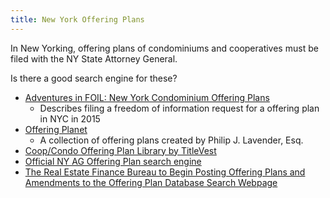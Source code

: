 ```yaml
---
title: New York Offering Plans
---
```


In New Yorking, offering plans of condominiums and cooperatives must be filed with the NY State Attorney General.

Is there a good search engine for these?


- [Adventures in FOIL: New York Condominium Offering Plans](https://chriswhong.com/local/adventures-in-foil-new-york-condominium-offering-plans/) 
    - Describes filing a freedom of information request for a offering plan in NYC in 2015
- [Offering Planet](https://offeringplanet.com/)
    - A collection of offering plans created by Philip J. Lavender, Esq.
- [Coop/Condo Offering Plan Library by TitleVest](https://www.titlevest.com/public/HTML/offering-plan.html)
- [Official NY AG Offering Plan search engine](https://offeringplandatasearch.ag.ny.gov/REF/search.action)
- [The Real Estate Finance Bureau to Begin Posting Offering Plans and Amendments to the Offering Plan Database Search Webpage](https://www.starr-lawfirm.com/news/the-real-estate-finance-bureau-to-begin-posting-offering-plans-and-amendments-to-the-offering-plan-database-search-webpage/)
